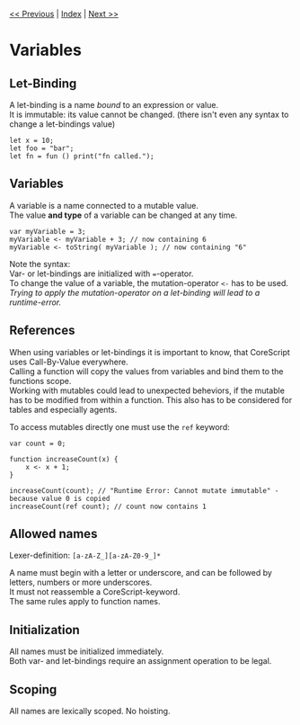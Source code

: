 [<< Previous](./types.md) | [Index](./index.md) | [Next >>](./functions.md)

# Variables

## Let-Binding

A let-binding is a name *bound* to an expression or value.  
It is immutable: its value cannot be changed. (there isn't even any syntax to change a let-bindings value)

```corescript
let x = 10;
let foo = "bar";
let fn = fun () print("fn called.");
```

## Variables

A variable is a name connected to a mutable value.  
The value **and type** of a variable can be changed at any time.  

```corescript
var myVariable = 3;
myVariable <- myVariable + 3; // now containing 6
myVariable <- toString( myVariable ); // now containing "6"
```

Note the syntax:  
Var- or let-bindings are initialized with `=`-operator.  
To change the value of a variable, the mutation-operator `<-` has to be used.  
*Trying to apply the mutation-operator on a let-binding will lead to a runtime-error.*


## References

When using variables or let-bindings it is important to know, that CoreScript uses Call-By-Value everywhere.  
Calling a function will copy the values from variables and bind them to the functions scope.  
Working with mutables could lead to unexpected beheviors, if the mutable has to be modified from within a function.
This also has to be considered for tables and especially agents.  

To access mutables directly one must use the `ref` keyword:

```corescript
var count = 0;

function increaseCount(x) {
    x <- x + 1;
}

increaseCount(count); // "Runtime Error: Cannot mutate immutable" - because value 0 is copied
increaseCount(ref count); // count now contains 1

```

## Allowed names

Lexer-definition: `[a-zA-Z_][a-zA-Z0-9_]*`

A name must begin with a letter or underscore, and can be followed by letters, numbers or more underscores.  
It must not reassemble a CoreScript-keyword.  
The same rules apply to function names.

## Initialization

All names must be initialized immediately.  
Both var- and let-bindings require an assignment operation to be legal.

## Scoping

All names are lexically scoped. No hoisting.